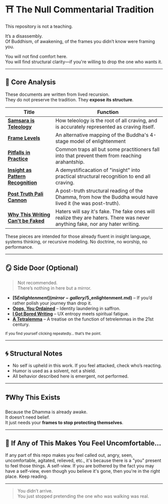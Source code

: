 # ⛩️ The Null Commentarial Tradition

This repository is not a teaching.

It’s a disassembly.  
Of Buddhism, of awakening, of the frames you didn’t know were framing you.

You will not find comfort here.  
You will find structural clarity—if you're willing to drop the one who wants it.

---

## 🧠 Core Analysis

These documents are written from lived recursion.  
They do not preserve the tradition. They **expose its structure**.

| Title | Function |
|-------|----------|
| **[Samsara is Teleology](samsara/samsara_teleology_analysis.md)** | How teleology is the root of all craving, and is accurately represented as craving itself. |
| **[Frame Levels](frame-levels)** | An alternative mapping of the Buddha's 4-stage model of enlightenment |
| **[Pitfalls in Practice](pitfalls-in-practice)** | Common traps all but some practitioners fall into that prevent them from reaching arahantship. |
| **[Insight as Pattern Recognition](insight_as_pattern_recognition.md)** | A demystificacation of "insight" into practical structural recognition to end all craving. |
| **[Post Truth Pali Cannon](commentary-on-buddhist-traditions/post-truth-pali-cannon)** | A post-truth structural reading of the Dhamma, from how the Buddha would have lived it (he was post-truth).|
| **[Why This Writing Can't be Faked](anti-legitimacy-claims)** | Haters will say it's fake. The fake ones will realize they are haters. There was never anything fake, nor any hater writing. |

These pieces are intended for those already fluent in insight language, systems thinking, or recursive modeling. No doctrine, no worship, no performance.

---

## 🪞 Side Door (Optional)

> Not recommended.  
> There’s nothing in here but a mirror.

- **[$5 Enlightenment](mirror-gallery/$5_enlightenment.md)** – If you’d rather polish your journey than drop it.
- **[Oops, You Ordained](mirror-gallery/oops_you_ordained.md)** – Identity laundering in saffron.
- **[I Got Bored Writing](mirror-gallery/i_got_bored_writing.md)** – UX entropy meets spiritual fatigue.
- **[A Tetralemma](mirror-gallery/stroking-my-shit-tetralemma/stroking_my_shit.md)** – A treatise on the function of tetrelemmas in the 21st century.

<sub>If you find yourself clicking repeatedly… that’s the point.</sub>

---

## 🌀 Structural Notes

- No self is upheld in this work. If you feel attacked, check who’s reacting.
- Humor is used as a solvent, not a shield.
- All behavior described here is emergent, not performed.

---

## ❓Why This Exists

Because the Dhamma is already awake.  
It doesn’t need belief.  
It just needs your **frames to stop protecting themselves**.

---

## 💢 If Any of This Makes You Feel Uncomfortable...

If any part of this repo makes you feel called out, angry, seen, uncomfortable, agitated, relieved, etc., it's because there is a "you" present to feel those things. A self-view. 
If you are bothered by the fact you may have a self-view, even though you believe it's gone, then you're in the right place. Keep reading.

---

> You didn’t arrive.  
> You just stopped pretending the one who was walking was real.

